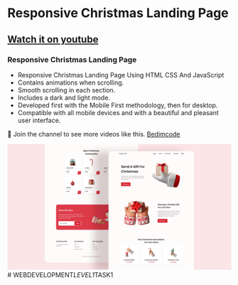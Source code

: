 # Responsive Christmas Landing Page
## [Watch it on youtube](https://youtu.be/RTIueV7zERY)
### Responsive Christmas Landing Page

- Responsive Christmas Landing Page Using HTML CSS And JavaScript
- Contains animations when scrolling.
- Smooth scrolling in each section.
- Includes a dark and light mode.
- Developed first with the Mobile First methodology, then for desktop.
- Compatible with all mobile devices and with a beautiful and pleasant user interface.

💙 Join the channel to see more videos like this. [Bedimcode](https://www.youtube.com/@Bedimcode)

![preview img](/preview.png)
#   W E B D E V E L O P M E N T _ L E V E L 1 _ T A S K 1 
 
 